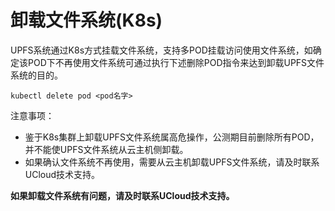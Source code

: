# 卸载文件系统(K8s)

UPFS系统通过K8s方式挂载文件系统，支持多POD挂载访问使用文件系统，如确定该POD下不再使用文件系统可通过执行下述删除POD指令来达到卸载UPFS文件系统的目的。

```shell
kubectl delete pod <pod名字>
```

 注意事项：
  - 鉴于K8s集群上卸载UPFS文件系统属高危操作，公测期目前删除所有POD，并不能使UPFS文件系统从云主机侧卸载。
  - 如果确认文件系统不再使用，需要从云主机卸载UPFS文件系统，请及时联系UCloud技术支持。

**如果卸载文件系统有问题，请及时联系UCloud技术支持。**